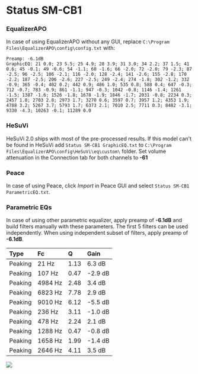 # Status SM-CB1

### EqualizerAPO
In case of using EqualizerAPO without any GUI, replace `C:\Program Files\EqualizerAPO\config\config.txt`
with:
```
Preamp: -6.1dB
GraphicEQ: 21 0.0; 23 5.5; 25 4.9; 28 3.9; 31 3.0; 34 2.2; 37 1.5; 41 0.6; 45 -0.1; 49 -0.6; 54 -1.1; 60 -1.6; 66 -2.0; 72 -2.0; 79 -2.3; 87 -2.5; 96 -2.5; 106 -2.1; 116 -2.0; 128 -2.4; 141 -2.6; 155 -2.8; 170 -2.2; 187 -2.5; 206 -2.6; 227 -2.5; 249 -2.4; 274 -1.8; 302 -1.2; 332 -0.9; 365 -0.4; 402 0.2; 442 0.9; 486 1.0; 535 0.8; 588 0.4; 647 -0.3; 712 -0.7; 783 -0.9; 861 -1.1; 947 -0.3; 1042 -0.8; 1146 -1.4; 1261 -1.5; 1387 -1.6; 1526 -1.8; 1678 -1.9; 1846 -1.7; 2031 -0.8; 2234 0.3; 2457 1.8; 2703 2.8; 2973 1.7; 3270 0.6; 3597 0.7; 3957 1.2; 4353 1.9; 4788 3.2; 5267 3.7; 5793 1.7; 6373 2.1; 7010 2.5; 7711 0.3; 8482 -3.1; 9330 -4.3; 10263 -0.1; 11289 0.0
```

### HeSuVi
HeSuVi 2.0 ships with most of the pre-processed results. If this model can't be found in HeSuVi add
`Status SM-CB1 GraphicEQ.txt` to `C:\Program Files\EqualizerAPO\config\HeSuVi\eq\custom\` folder.
Set volume attenuation in the Connection tab for both channels to **-61**

### Peace
In case of using Peace, click *Import* in Peace GUI and select `Status SM-CB1 ParametricEQ.txt`.

### Parametric EQs
In case of using other parametric equalizer, apply preamp of **-6.1dB** and build filters manually
with these parameters. The first 5 filters can be used independently.
When using independent subset of filters, apply preamp of **-6.1dB**.

| Type    | Fc      |    Q | Gain    |
|:--------|:--------|:-----|:--------|
| Peaking | 21 Hz   | 1.13 | 6.3 dB  |
| Peaking | 107 Hz  | 0.47 | -2.9 dB |
| Peaking | 4984 Hz | 2.48 | 3.4 dB  |
| Peaking | 6823 Hz | 7.78 | 2.9 dB  |
| Peaking | 9010 Hz | 6.12 | -5.5 dB |
| Peaking | 236 Hz  | 3.11 | -1.0 dB |
| Peaking | 478 Hz  | 2.24 | 2.1 dB  |
| Peaking | 1288 Hz | 0.47 | -0.8 dB |
| Peaking | 1658 Hz | 1.99 | -1.4 dB |
| Peaking | 2646 Hz | 4.11 | 3.5 dB  |

![](https://raw.githubusercontent.com/jaakkopasanen/AutoEq/master/results/innerfidelity/sbaf-serious/Status%20SM-CB1/Status%20SM-CB1.png)